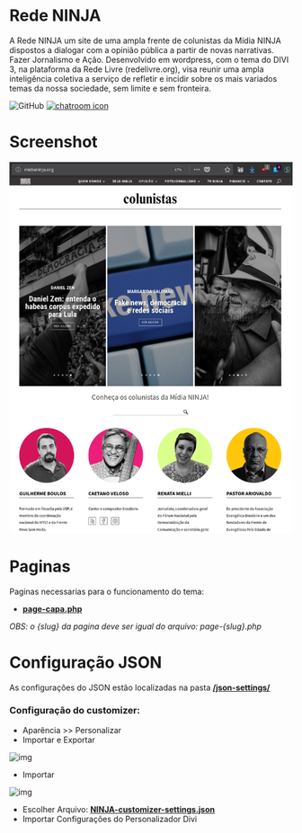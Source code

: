 #  Rede NINJA

A Rede NINJA um site de uma ampla frente de colunistas da Mídia NINJA dispostos a dialogar com a opinião pública a partir de novas narrativas. Fazer Jornalismo e Ação.
Desenvolvido em wordpress, com o tema do DIVI 3, na plataforma da Rede Livre (redelivre.org), visa reunir uma ampla inteligência coletiva a serviço de refletir e incidir sobre os mais variados temas da nossa sociedade, sem limite e sem fronteira.

![GitHub](https://img.shields.io/github/license/ForaDoEixo/redeninja.svg)
[![chatroom icon](https://patrolavia.github.io/telegram-badge/chat.png)](https://t.me/joinchat/AHZmBlNZqgk8fDMrD4_CSQ)

# Screenshot
![Screenshot](./screenshots/0.png)

# Paginas
Paginas necessarias para o funcionamento do tema:
- [**page-capa.php**](page-capa.php)

*OBS: o {slug} da pagina deve ser igual do arquivo: page-{slug}.php*

# Configuração JSON
As configurações do JSON estão localizadas na pasta [**/json-settings/**](json-settings)
### Configuração do customizer:
- Aparência >> Personalizar
- Importar e Exportar

![img](https://cloud.githubusercontent.com/assets/8400448/24923637/86370284-1ec8-11e7-9697-53cd0c6c2bd2.png)

- Importar

![img](https://cloud.githubusercontent.com/assets/8400448/24924093/0027d194-1eca-11e7-9013-efb4e7298609.png)

- Escolher Arquivo: [**NINJA-customizer-settings.json**](json-settings/NINJA-customizer-settings.json)
- Importar Configurações do Personalizador Divi

